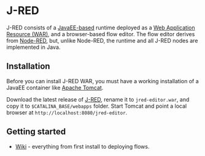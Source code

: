 # J-RED

J-RED consists of a [JavaEE-based](http://www.oracle.com/technetwork/java/javaee/overview/index.html) runtime deployed as a [Web Application Resource (WAR)](https://en.wikipedia.org/wiki/WAR_(file_format)), and a browser-based flow editor. The flow editor derives from [Node-RED](https://nodered.org), but, unlike Node-RED, the runtime and all J-RED nodes are implemented in Java.

## Installation

Before you can install J-RED WAR, you must have a working installation of a JavaEE container like [Apache Tomcat](https://tomcat.apache.org/download-90.cgi).

Download the latest release of [J-RED](https://github.com/nephele-tech/j-red/releases), rename it to `jred-editor.war`, and copy it to `$CATALINA_BASE/webapps` folder. Start Tomcat and point a local browser at `http://localhost:8080/jred-editor`.

## Getting started

 * [Wiki](https://github.com/nephele-tech/j-red/wiki) - everything from first install to deploying flows.
